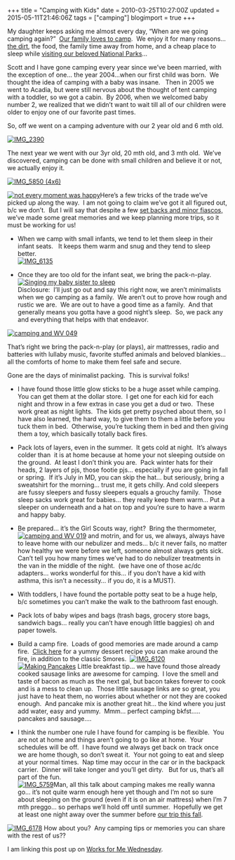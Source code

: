 +++
title = "Camping with Kids"
date = 2010-03-25T10:27:00Z
updated = 2015-05-11T21:46:06Z
tags = ["camping"]
blogimport = true 
+++

My daughter keeps asking me almost every day, “When are we going camping again?”  [Our family loves to camp](http://lifeatthecircus.com/2008/08/28/why-we-love-camping/).  We enjoy it for many reasons… [the dirt](http://lifeatthecircus.com/2009/08/17/number-one-rule-of-camping/), the food, the family time away from home, and a cheap place to sleep while [visiting our beloved National Parks](http://lifeatthecircus.com/2008/11/05/one-too-many-park-signs/)…  

Scott and I have gone camping every year since we’ve been married, with the exception of one… the year 2004…when our first child was born.  We thought the idea of camping with a baby was insane.   Then in 2005 we went to Acadia, but were still nervous about the thought of tent camping with a toddler, so we got a cabin.  By 2006, when we welcomed baby number 2, we realized that we didn’t want to wait till all of our children were older to enjoy one of our favorite past times.  

So, off we went on a camping adventure with our 2 year old and 6 mth old.  

[![IMG_2390](https://latc.s3.amazonaws.com/wp-content/uploads/2010/03/IMG_2390.jpg "IMG_2390")](https://latc.s3.amazonaws.com/wp-content/uploads/2010/03/IMG_2390.jpg)  

The next year we went with our 3yr old, 20 mth old, and 3 mth old.  We’ve discovered, camping can be done with small children and believe it or not, we actually enjoy it.  

[![IMG_5850 (4x6)](https://latc.s3.amazonaws.com/wp-content/uploads/2010/03/IMG_58504x6.jpg "IMG_5850 (4x6)")](https://latc.s3.amazonaws.com/wp-content/uploads/2010/03/IMG_58504x6.jpg)  

[![not every moment was happy](https://latc.s3.amazonaws.com/wp-content/uploads/2010/03/noteverymomentwashappy.jpg "not every moment was happy")](https://latc.s3.amazonaws.com/wp-content/uploads/2010/03/noteverymomentwashappy.jpg)Here’s a few tricks of the trade we’ve picked up along the way.  I am not going to claim we’ve got it all figured out, b/c we don’t.  But I will say that despite a few [set backs and minor fiascos,](http://lifeatthecircus.com/2009/04/10/it-was-the-best-of-times-it-was-the-worst-of-times/) we’ve made some great memories and we keep planning more trips, so it must be working for us!  

*   When we camp with small infants, we tend to let them sleep in their infant seats.   It keeps them warm and snug and they tend to sleep better.  
[![IMG_6135](https://latc.s3.amazonaws.com/wp-content/uploads/2010/03/IMG_6135.jpg "IMG_6135")](https://latc.s3.amazonaws.com/wp-content/uploads/2010/03/IMG_6135.jpg)  

*   Once they are too old for the infant seat, we bring the pack-n-play.[![Singing my baby sister to sleep](https://latc.s3.amazonaws.com/wp-content/uploads/2010/03/Singingmybabysistertosleep.jpg "Singing my baby sister to sleep")](https://latc.s3.amazonaws.com/wp-content/uploads/2010/03/Singingmybabysistertosleep.jpg)  
Disclosure:  I’ll just go out and say this right now, we aren’t minimalists when we go camping as a family.  We aren’t out to prove how rough and rustic we are.  We are out to have a good time as a family.  And that generally means you gotta have a good night’s sleep.  So, we pack any and everything that helps with that endeavor.  

[![camping and WV 049](https://latc.s3.amazonaws.com/wp-content/uploads/2010/03/campingandWV049.jpg "camping and WV 049")](https://latc.s3.amazonaws.com/wp-content/uploads/2010/03/campingandWV049.jpg)  

That’s right we bring the pack-n-play (or plays), air mattresses, radio and batteries with lullaby music, favorite stuffed animals and beloved blankies… all the comforts of home to make them feel safe and secure.  

Gone are the days of minimalist packing.  This is survival folks!  

*   I have found those little glow sticks to be a huge asset while camping.  You can get them at the dollar store.  I get one for each kid for each night and throw in a few extras in case you get a dud or two.  These work great as night lights.  The kids get pretty psyched about them, so I have also learned, the hard way, to give them to them a little before you tuck them in bed.  Otherwise, you’re tucking them in bed and then giving them a toy, which basically totally back fires.
*   Pack lots of layers, even in the summer.  It gets cold at night.  It’s always colder than  it is at home because at home your not sleeping outside on the ground.  At least I don’t think you are.  Pack winter hats for their heads, 2 layers of pjs, those footie pjs… especially if you are going in fall or spring.  If it’s July in MD, you can skip the hat… but seriously, bring a sweatshirt for the morning… trust me, it gets chilly. And cold sleepers are fussy sleepers and fussy sleepers equals a grouchy family.  Those sleep sacks work great for babies… they really keep them warm… Put a sleeper on underneath and a hat on top and you’re sure to have a warm and happy baby.
*   Be prepared… it’s the Girl Scouts way, right?  Bring the thermometer,[![camping and WV 019](https://latc.s3.amazonaws.com/wp-content/uploads/2010/03/campingandWV019.jpg "camping and WV 019")](https://latc.s3.amazonaws.com/wp-content/uploads/2010/03/campingandWV019.jpg) and motrin, and for us, we always, always have to leave home with our nebulizer and meds… b/c it never fails, no matter how healthy we were before we left, someone almost always gets sick.  Can’t tell you how many times we’ve had to do nebulizer treatments in the van in the middle of the night.  (we have one of those ac/dc adapters… works wonderful for this… if you don’t have a kid with asthma, this isn’t a necessity… if you do, it is a MUST).
*   With toddlers, I have found the portable potty seat to be a huge help,  b/c sometimes you can’t make the walk to the bathroom fast enough.
*   Pack lots of baby wipes and bags (trash bags, grocery store bags, sandwich bags… really you can’t have enough little baggies) oh and paper towels.
*    Build a camp fire.  Loads of good memories are made around a camp fire.  [Click here](http://lifeatthecircus.com/2009/08/17/camp-fire-donuts/) for a yummy dessert recipe you can make around the fire, in addition to the classic Smores.  [![IMG_6120](https://latc.s3.amazonaws.com/wp-content/uploads/2010/03/IMG_6120.jpg "IMG_6120")](https://latc.s3.amazonaws.com/wp-content/uploads/2010/03/IMG_6120.jpg)  
[![Making Pancakes](https://latc.s3.amazonaws.com/wp-content/uploads/2010/03/MakingPancakes.jpg "Making Pancakes")](https://latc.s3.amazonaws.com/wp-content/uploads/2010/03/MakingPancakes.jpg) Little breakfast tip… we have found those already cooked sausage links are awesome for camping.  I love the smell and taste of bacon as much as the next gal, but bacon takes forever to cook and is a mess to clean up.  Those little sausage links are so great, you just have to heat them, no worries about whether or not they are cooked enough.  And pancake mix is another great hit… the kind where you just add water, easy and yummy.  Mmm… perfect camping bkfst….. pancakes and sausage….  

*   I think the number one rule I have found for camping is be flexible.  You are not at home and things aren’t going to go like at home.  Your schedules will be off.  I have found we always get back on track once we are home though, so don’t sweat it.  Your not going to eat and sleep at your normal times.  Nap time may occur in the car or in the backpack carrier.  Dinner will take longer and you’ll get dirty.   But for us, that’s all part of the fun.  
[![IMG_5759](https://latc.s3.amazonaws.com/wp-content/uploads/2010/03/IMG_5759.jpg "IMG_5759")](https://latc.s3.amazonaws.com/wp-content/uploads/2010/03/IMG_5759.jpg)Man, all this talk about camping makes me really wanna go… it’s not quite warm enough here yet though and I’m not so sure about sleeping on the ground (even if it is on an air mattress) when I’m 7 mth preggo… so perhaps we’ll hold off until summer.  Hopefully we get at least one night away over the summer before [our trip this fall](http://lifeatthecircus.com/2010/03/11/because-im-crazy-like-that/).  

[![IMG_6178](https://latc.s3.amazonaws.com/wp-content/uploads/2010/03/IMG_6178.jpg "IMG_6178")](https://latc.s3.amazonaws.com/wp-content/uploads/2010/03/IMG_6178.jpg) How about you?  Any camping tips or memories you can share with the rest of us??  

I am linking this post up on [Works for Me Wednesday](http://www.wearethatfamily.com).
